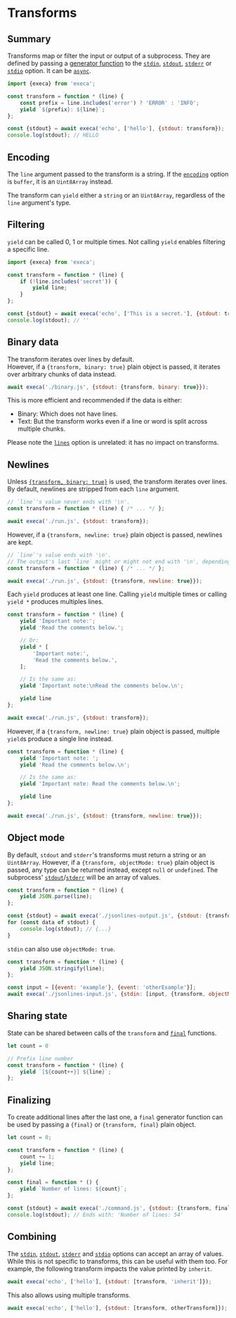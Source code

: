# Transforms

## Summary

Transforms map or filter the input or output of a subprocess. They are defined by passing a [generator function](https://developer.mozilla.org/en-US/docs/Web/JavaScript/Reference/Statements/function*) to the [`stdin`](../readme.md#stdin), [`stdout`](../readme.md#stdout-1), [`stderr`](../readme.md#stderr-1) or [`stdio`](../readme.md#stdio-1) option. It can be [`async`](https://developer.mozilla.org/en-US/docs/Web/JavaScript/Reference/Statements/async_function*).

```js
import {execa} from 'execa';

const transform = function * (line) {
	const prefix = line.includes('error') ? 'ERROR' : 'INFO';
	yield `${prefix}: ${line}`;
};

const {stdout} = await execa('echo', ['hello'], {stdout: transform});
console.log(stdout); // HELLO
```

## Encoding

The `line` argument passed to the transform is a string. If the [`encoding`](../readme.md#encoding) option is `buffer`, it is an `Uint8Array` instead.

The transform can `yield` either a `string` or an `Uint8Array`, regardless of the `line` argument's type.

## Filtering

`yield` can be called 0, 1 or multiple times. Not calling `yield` enables filtering a specific line.

```js
import {execa} from 'execa';

const transform = function * (line) {
	if (!line.includes('secret')) {
		yield line;
	}
};

const {stdout} = await execa('echo', ['This is a secret.'], {stdout: transform});
console.log(stdout); // ''
```

## Binary data

The transform iterates over lines by default.\
However, if a `{transform, binary: true}` plain object is passed, it iterates over arbitrary chunks of data instead.

```js
await execa('./binary.js', {stdout: {transform, binary: true}});
```

This is more efficient and recommended if the data is either:
- Binary: Which does not have lines.
- Text: But the transform works even if a line or word is split across multiple chunks.

Please note the [`lines`](../readme.md#lines) option is unrelated: it has no impact on transforms.

## Newlines

Unless [`{transform, binary: true}`](#binary-data) is used, the transform iterates over lines.
By default, newlines are stripped from each `line` argument.

```js
// `line`'s value never ends with '\n'.
const transform = function * (line) { /* ... */ };

await execa('./run.js', {stdout: transform});
```

However, if a `{transform, newline: true}` plain object is passed, newlines are kept.

```js
// `line`'s value ends with '\n'.
// The output's last `line` might or might not end with '\n', depending on the output.
const transform = function * (line) { /* ... */ };

await execa('./run.js', {stdout: {transform, newline: true}});
```

Each `yield` produces at least one line. Calling `yield` multiple times or calling `yield *` produces multiples lines.

```js
const transform = function * (line) {
	yield 'Important note:';
	yield 'Read the comments below.';

	// Or:
	yield * [
		'Important note:',
		'Read the comments below.',
	];

	// Is the same as:
	yield 'Important note:\nRead the comments below.\n';

	yield line
};

await execa('./run.js', {stdout: transform});
```

However, if a `{transform, newline: true}` plain object is passed, multiple `yield`s produce a single line instead.

```js
const transform = function * (line) {
	yield 'Important note: ';
	yield 'Read the comments below.\n';

	// Is the same as:
	yield 'Important note: Read the comments below.\n';

	yield line
};

await execa('./run.js', {stdout: {transform, newline: true}});
```

## Object mode

By default, `stdout` and `stderr`'s transforms must return a string or an `Uint8Array`. However, if a `{transform, objectMode: true}` plain object is passed, any type can be returned instead, except `null` or `undefined`. The subprocess' [`stdout`](../readme.md#stdout)/[`stderr`](../readme.md#stderr) will be an array of values.

```js
const transform = function * (line) {
	yield JSON.parse(line);
};

const {stdout} = await execa('./jsonlines-output.js', {stdout: {transform, objectMode: true}});
for (const data of stdout) {
	console.log(stdout); // {...}
}
```

`stdin` can also use `objectMode: true`.

```js
const transform = function * (line) {
	yield JSON.stringify(line);
};

const input = [{event: 'example'}, {event: 'otherExample'}];
await execa('./jsonlines-input.js', {stdin: [input, {transform, objectMode: true}]});
```

## Sharing state

State can be shared between calls of the `transform` and [`final`](#finalizing) functions.

```js
let count = 0

// Prefix line number
const transform = function * (line) {
	yield `[${count++}] ${line}`;
};
```

## Finalizing

To create additional lines after the last one, a `final` generator function can be used by passing a `{final}` or `{transform, final}` plain object.

```js
let count = 0;

const transform = function * (line) {
	count += 1;
	yield line;
};

const final = function * () {
	yield `Number of lines: ${count}`;
};

const {stdout} = await execa('./command.js', {stdout: {transform, final}});
console.log(stdout); // Ends with: 'Number of lines: 54'
```

## Combining

The [`stdin`](../readme.md#stdin), [`stdout`](../readme.md#stdout-1), [`stderr`](../readme.md#stderr-1) and [`stdio`](../readme.md#stdio-1) options can accept an array of values. While this is not specific to transforms, this can be useful with them too. For example, the following transform impacts the value printed by `inherit`.

```js
await execa('echo', ['hello'], {stdout: [transform, 'inherit']});
```

This also allows using multiple transforms.

```js
await execa('echo', ['hello'], {stdout: [transform, otherTransform]});
```
